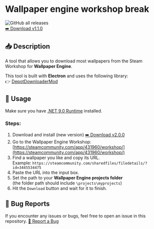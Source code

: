 # Wallpaper engine workshop break
![GitHub all releases](https://img.shields.io/github/downloads/Hikkywannafly/wallpaper_engine_workshop_break/total.svg)
<br/>
[➡️ Download v1.1.0](https://github.com/Hikkywannafly/wallpaper_engine_workshop_break/releases/tag/v1.1.0)
## 📥 Description

A tool that allows you to download most wallpapers from the Steam Workshop for **Wallpaper Engine**.

This tool is built with **Electron** and uses the following library:  
👉 [DepotDownloaderMod](https://github.com/SteamAutoCracks/DepotDownloaderMod)
## 🚀 Usage

Make sure you have [.NET 9.0 Runtime](https://dotnet.microsoft.com/download/dotnet/thank-you/runtime-9.0.0-windows-x64-installer) installed.

### Steps:
1.  Download and install (new version) [➡️ Download v2.0.0](https://github.com/Hikkywannafly/wallpaper_engine_workshop_break/releases/tag/v2.0.0)
2.  Go to the Wallpaper Engine Workshop: [https://steamcommunity.com/app/431960/workshop/](https://steamcommunity.com/app/431960/workshop/)
3.  Find a wallpaper you like and copy its URL.  
   Example: `https://steamcommunity.com/sharedfiles/filedetails/?id=3445534475`
4. Paste the URL into the input box.
5. Set the path to your **Wallpaper Engine projects folder**  
   (the folder path should include `\projects\myprojects`) 
6. Hit the `Download` button and wait for it to finish.

## 🐞 Bug Reports
If you encounter any issues or bugs, feel free to open an issue in this repository.
[🐞 Report a Bug](https://github.com/Hikkywannafly/wallpaper_engine_workshop_break/issues)

